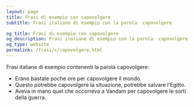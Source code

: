 ```yaml
---
layout: page
title: Frasi di esempio con capovolgere 
subtitle: Frasi italiane di esempio con la parola  capovolgere

og_title: Frasi di esempio con capovolgere 
og_description: Frasi italiane di esempio con la parola  capovolgere
og_type: website
permalink: /frasi/c/capovolgere.html
---
```


Frasi italiane di esempio contenenti la parola capovolgere:


- Erano bastate poche ore per capovolgere il mondo.
- Questo potrebbe capovolgere la situazione, potrebbe salvare l'Egitto.
- Aveva in mano quel che occorreva a Vandam per capovolgere le sorti della guerra.
